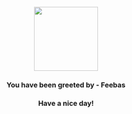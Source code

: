<p align="center">
            <img src="https://raw.githubusercontent.com/PokeAPI/sprites/master/sprites/pokemon/349.png" width="150" height="150">
          </p>
          <h3 align="center">You have been greeted by - <b>Feebas</b></h3>
          <h3 align="center">Have a nice day!</h3>
        